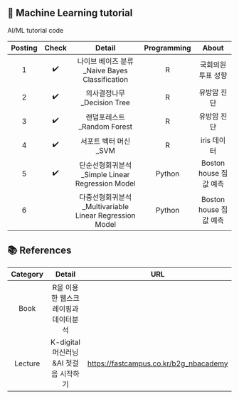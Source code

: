 ##  📂 Machine Learning tutorial
AI/ML tutorial code

| Posting | Check | Detail | Programming | About |
| :------: |:---: | :------------: | :--: | :--------------: | 
| 1 | ✔️ | 나이브 베이즈 분류_Naive Bayes Classification  | R | 국회의원 투표 성향 |
| 2 | ✔️ | 의사결정나무_Decision Tree | R | 유방암 진단 |
| 3 | ✔️ | 랜덤포레스트_Random Forest | R | 유방암 진단 |
| 4 | ✔️ | 서포트 벡터 머신_SVM | R | iris 데이터 |
| 5 | ✔️ | 단순선형회귀분석_Simple Linear Regression Model | Python | Boston house 집값 예측 |
| 6 |  | 다중선형회귀분석_Multivariable Linear Regression Model | Python | Boston house 집값 예측 |

## 📚 References
| Category | Detail | URL |
| :------: | :------------: | :--: | 
| Book | R을 이용한 웹스크레이핑과 데이터분석 |  |
| Lecture  | K-digital 머신러닝&AI 첫걸음 시작하기| https://fastcampus.co.kr/b2g_nbacademy |
